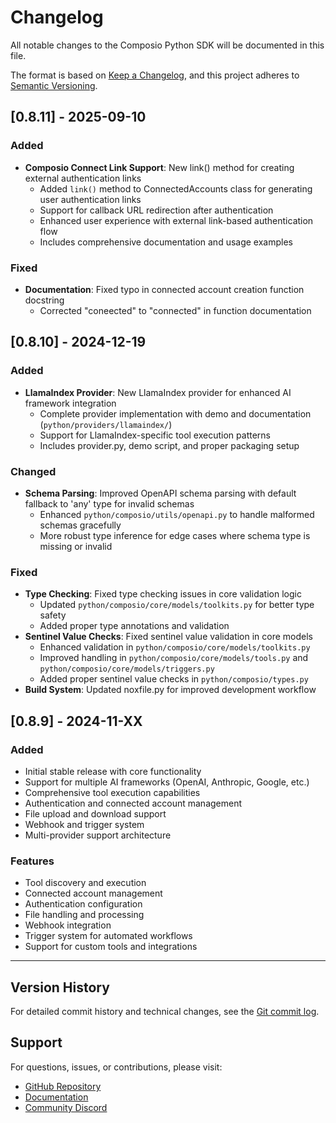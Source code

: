 # Changelog

All notable changes to the Composio Python SDK will be documented in this file.

The format is based on [Keep a Changelog](https://keepachangelog.com/en/1.0.0/),
and this project adheres to [Semantic Versioning](https://semver.org/spec/v2.0.0.html).

## [0.8.11] - 2025-09-10

### Added
- **Composio Connect Link Support**: New link() method for creating external authentication links
  - Added `link()` method to ConnectedAccounts class for generating user authentication links
  - Support for callback URL redirection after authentication
  - Enhanced user experience with external link-based authentication flow
  - Includes comprehensive documentation and usage examples

### Fixed
- **Documentation**: Fixed typo in connected account creation function docstring
  - Corrected "coneected" to "connected" in function documentation

## [0.8.10] - 2024-12-19

### Added
- **LlamaIndex Provider**: New LlamaIndex provider for enhanced AI framework integration
  - Complete provider implementation with demo and documentation (`python/providers/llamaindex/`)
  - Support for LlamaIndex-specific tool execution patterns
  - Includes provider.py, demo script, and proper packaging setup

### Changed
- **Schema Parsing**: Improved OpenAPI schema parsing with default fallback to 'any' type for invalid schemas
  - Enhanced `python/composio/utils/openapi.py` to handle malformed schemas gracefully
  - More robust type inference for edge cases where schema type is missing or invalid

### Fixed
- **Type Checking**: Fixed type checking issues in core validation logic
  - Updated `python/composio/core/models/toolkits.py` for better type safety
  - Added proper type annotations and validation
- **Sentinel Value Checks**: Fixed sentinel value validation in core models
  - Enhanced validation in `python/composio/core/models/toolkits.py`
  - Improved handling in `python/composio/core/models/tools.py` and `python/composio/core/models/triggers.py`
  - Added proper sentinel value checks in `python/composio/types.py`
- **Build System**: Updated noxfile.py for improved development workflow

## [0.8.9] - 2024-11-XX

### Added
- Initial stable release with core functionality
- Support for multiple AI frameworks (OpenAI, Anthropic, Google, etc.)
- Comprehensive tool execution capabilities
- Authentication and connected account management
- File upload and download support
- Webhook and trigger system
- Multi-provider support architecture

### Features
- Tool discovery and execution
- Connected account management
- Authentication configuration
- File handling and processing
- Webhook integration
- Trigger system for automated workflows
- Support for custom tools and integrations

---

## Version History

For detailed commit history and technical changes, see the [Git commit log](https://github.com/composio/composio/commits/main).

## Support

For questions, issues, or contributions, please visit:
- [GitHub Repository](https://github.com/composio/composio)
- [Documentation](https://docs.composio.dev)
- [Community Discord](https://discord.gg/composio)